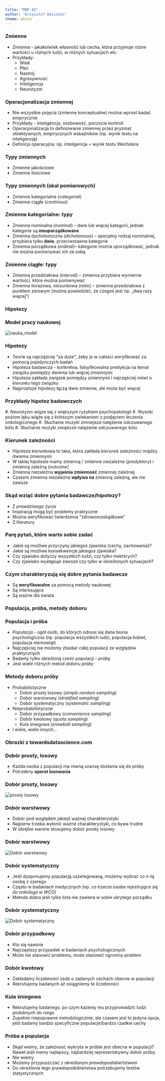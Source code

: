 ```yaml
---
title: "MBP 02"
author: "Krzysztof Basiński"
theme: white
---
```




### Zmienne

- Zmienna -  jakakolwiek własność lub cecha, która przyjmuje różne wartości u różnych ludzi, w różnych sytuacjach etc.
- Przykłady:
    - Wiek
    - Płeć
    - Nastrój
    - Agresywność
    - Inteligencja
    - Neurotyzm


### Operacjonalizacja zmiennej

- Nie wszystkie pojęcia (zmienne konceptualne) można wprost badać empirycznie
- Przykłady - inteligencja, osobowość, poczucie kontroli
- Operacjonalizacja to definiowanie zmiennej przez pryzmat obiektywnych, empirycznych wskaźników (np. wynik testu na inteligencję)
- Definicja operacyjna: np. inteligencja = wynik testu Wechslera



### Typy zmiennych

- Zmienne jakościowe
- Zmienne ilościowe


### Typy zmiennych (skal pomiarowych)

- Zmienne kategorialne (*categorial*)
- Zmienne ciągłe (*continous*)


### Zmienne kategorialne: typy

- Zmienna nominalna (*nominal*) – dwie lub więcej kategorii, jednak kategorie są **nieuporządkowane**
- Zmienna dychotomiczna (*dichotomous*) – specjalny rodzaj nominalnej, przybiera tylko **dwie**, przeciwstawne kategorie
- Zmienna porządkowa (*ordinal*)– kategorie można uporządkować, jednak nie można porównywać ich ze sobą


### Zmienne ciągłe: typy

- Zmienna przedziałowa (*interval*) – zmienna przybiera wymierne wartości, które można porównywać
- Zmienna ilorazowa, stosunkowa (*ratio*) – zmienna przedziałowa z punktem zerowym (można powiedzieć, że czegoś jest np. „dwa razy więcej”)

### Hipotezy

### Model pracy naukowej

![nauka_model](img/z02nauka_diagram.png)


### Hipotezy

- Teorie są najczęściej "za duże", żeby je w całości weryfikować za pomocą pojedynczych badań
- Hipoteza badawcza - konkretna, falsyfikowalna predykcja na temat związku pomiędzy dwiema lub więcej *zmiennymi*
- Hipoteza zakłada *związek* pomiędzy zmiennymi i najczęściej mówi o *kierunku* tego związku
- Najprostsze hipotezy łączą dwie zmienne, ale może być więcej

### Przykłady hipotez badawczych

#. Neurotyzm wiąże się z większym ryzykiem psychopatologii
#. Wysoki poziom lęku wiąże się z krótszym zwlekaniem z podjęciem leczenia onkologicznego
#. Słuchanie muzyki *zmniejsza* natężenie odczuwanego bólu
#. Słuchanie muzyki *zwiększa* natężenie odczuwanego bólu


### Kierunek zależności

- Hipoteza kierunkowa to taka, która zakłada *kierunek zależności* między dwiema zmiennymi
- W takiej hipotezie mamy zmienną / zmienne niezależne (*predyktory*) i zmienną zależną (*outcome*)
- Zmienna niezależna **wyjaśnia zmienność** zmiennej zależnej
- Czasem zmienna niezależna **wpływa na** zmienną zależną, ale nie zawsze

### Skąd wziąć dobre pytania badawcze/hipotezy?

- Z *prawdziwego życia*
- Inspiracją mogą być problemy praktyczne
- Można weryfikować twierdzenia "zdroworozskądkowe"
- Z literatury

### Parę pytań, które warto sobie zadać

- Jakie są możliwe przyczyny jakiegoś zjawiska (cechy, zachowania)?
- Jakie są możliwe konsekwencje jakiegoś zjawiska?
- Czy zjawisko dotyczy wszystkich ludzi, czy tylko niektórych?
- Czy zjawisko występuje zawsze czy tylko w określonych sytuacjach?

### Czym charakteryzują się dobre pytania badawcze

- Są **weryfikowalne** za pomocą metody naukowej
- Są interesujące
- Są ważne dla świata

### Populacja, próba, metody doboru

### Populacja i próba

- *Populacja* - ogół osób, do których odnosi się dana teoria psychologiczna (np. populacja wszystkich ludzi, populacja kobiet, populacja niemowląt)
- Najczęściej nie możemy zbadać całej populacji ze względów praktycznych
- Badamy tylko określoną cześć populacji - *próbę*
- Jest wiele różnych metod *doboru próby*

### Metody doboru próby

- Probabilistyczne
    - Dobór prosty losowy (_simple random sampling_)
    - Dobór warstwowy (_stratified sampling_)
    - Dobór systematyczny (_systematic sampling_)
- Nieprobabilistyczne
    - Dobór przypadkowy (_convenience sampling_)
    - Dobór kwotowy (_quota sampling_)
    - Kula śniegowa (_snowball sampling_)
- I wiele, wiele innych...

### Obrazki z towardsdatascience.com


### Dobór prosty, losowy

- Każda osoba z populacji ma równą szansę dostania się do próby
- Potrzebny **operat losowania**

### Dobór prosty, losowy

![prosty losowy](img/w02_simple_random.png)

### Dobór warstwowy

- Dobór pod względem jakiejś ważnej charakterystyki
- Najpierw trzeba wyłonić ważne charakterystyki, co bywa trudne
- W obrębie warstw stosujemy dobór prosty losowy

### Dobór warstwowy

![Dobór warstwowy](img/w02_stratified.png)

### Dobór systematyczny

- Jeśli dysponujemy populacją uszeregowaną, możemy wybrać co n-tą osobę z szeregu
- Często w badaniach medycznych (np. _co trzecia osoba rejestrująca się do onkologa w WCO_)
- Metoda dobra jeśli tylko lista nie zawiera w sobie ukrytego porządku

### Dobór systematyczny

![Dobór systematyczny](img/w02_systematic.png)

### Dobór przypadkowy

- Kto się nawinie
- Najczęstszy przypadek w badaniach psychologicznych
- Może nie stanowić problemu, może stanowić ogromny problem

### Dobór kwotowy

- Zakładamy liczebności osób o zadanych cechach obecne w populacji
- Rekrutujemy badanych aż osiągniemy te liczebności

### Kula śniegowa

- Rekrutujemy badanego, po czym każemy mu przyprowadzić ludzi podobnych do niego
- Zupełnie niepoprawne metodologicznie, ale czasem jest to jedyna opcja, jeśli badamy bardzo specyficzne populacje/bardzo rzadkie cechy


### Próba a populacja

- Skąd wiemy, że zależność wykryta w próbie jest obecna w populacji? Nawet jeśli mamy najlepszy, najbardziej reprezentatywny dobór próby.
- Nie wiemy
- Możemy przypuszczać z określonym *prawdopodobieństwem*
- Do określenia tego prawdopodobieństwa potrzebujemy testów statystycznych

